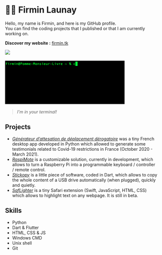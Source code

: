 # 👋🏻 Firmin Launay
Hello, my name is Firmin, and here is my GitHub profile.  
You can find the coding projects that I published or that I am currently working on.  
  
**Discover my website :** [firmin.tk](https://firmin.tk/)  

[<img src="https://github-readme-stats.vercel.app/api?username=Firmin-Launay&theme=nord">](https://github.com/Firmin-Launay)  
&nbsp;  
[<img src="https://github.com/Firmin-Launay/Firmin-Launay/blob/main/curl.gif?raw=true">](https://firmin.tk/)
> *I’m in your terminal!*
## Projects
* [*Générateur d’attesation de déplacement dérogatoire*](https://github.com/FLA-Coding/ADD_202010) was a tiny French desktop app developed in Python which allowed to generate some testimonials related to Covid-19 restrictions in France (October 2020 - March 2021).
* [*RaspiMote*](https://github.com/RaspiMote/RaspiMote) is a customizable solution, currently in development, which allows to turn a Raspberry Pi into a programmable keyboard / controller / remote control.
* [*Stickopy*](https://github.com/FLA-Coding/Stickopy) is a little piece of software, coded in Dart, which allows to copy the whole content of a USB drive automatically (when plugged), quickly and quietly.
* [*SafLighter*](https://github.com/FLA-Coding/SafLighter) is a tiny Safari extension (Swift, JavaScript, HTML, CSS) which allows to highlight text on any webpage. It is still in beta.

## Skills
* Python
* Dart & Flutter
* HTML, CSS & JS
* Windows CMD
* Unix shell
* Git
